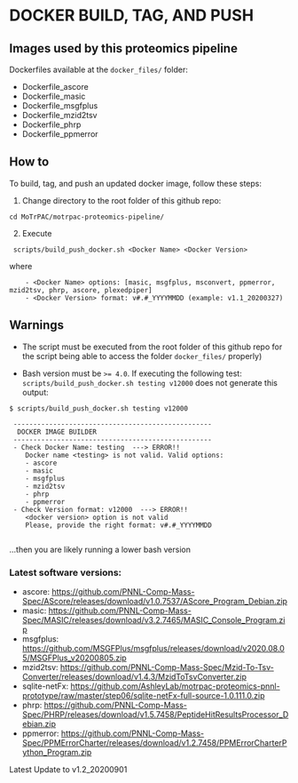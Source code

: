 # DOCKER BUILD, TAG, AND PUSH

## Images used by this proteomics pipeline

Dockerfiles available at the `docker_files/` folder:

- Dockerfile_ascore
- Dockerfile_masic
- Dockerfile_msgfplus
- Dockerfile_mzid2tsv
- Dockerfile_phrp
- Dockerfile_ppmerror

## How to

To build, tag, and push an updated docker image, follow these steps:

1. Change directory to the root folder of this github repo:

```
cd MoTrPAC/motrpac-proteomics-pipeline/
```

2. Execute

```
 scripts/build_push_docker.sh <Docker Name> <Docker Version>
```

where

```
	- <Docker Name> options: [masic, msgfplus, msconvert, ppmerror, mzid2tsv, phrp, ascore, plexedpiper]
	- <Docker Version> format: v#.#_YYYYMMDD (example: v1.1_20200327)
```

## Warnings

- The script must be executed from the root folder of this github repo for the script being able to access the folder `docker_files/` properly)

- Bash version must be `>= 4.0`. If executing the following test: `scripts/build_push_docker.sh testing v12000` does not generate this output:

```
$ scripts/build_push_docker.sh testing v12000

 --------------------------------------------------
  DOCKER IMAGE BUILDER
 --------------------------------------------------
 - Check Docker Name: testing  ---> ERROR!!
	Docker name <testing> is not valid. Valid options:
	- ascore
	- masic
	- msgfplus
	- mzid2tsv
	- phrp
	- ppmerror
 - Check Version format: v12000  ---> ERROR!!
	<docker version> option is not valid
	Please, provide the right format: v#.#_YYYYMMDD
    
```

...then you are likely running a lower bash version


### Latest software versions:

- ascore: https://github.com/PNNL-Comp-Mass-Spec/AScore/releases/download/v1.0.7537/AScore_Program_Debian.zip
- masic: https://github.com/PNNL-Comp-Mass-Spec/MASIC/releases/download/v3.2.7465/MASIC_Console_Program.zip
- msgfplus: https://github.com/MSGFPlus/msgfplus/releases/download/v2020.08.05/MSGFPlus_v20200805.zip
- mzid2tsv: https://github.com/PNNL-Comp-Mass-Spec/Mzid-To-Tsv-Converter/releases/download/v1.4.3/MzidToTsvConverter.zip
- sqlite-netFx: https://github.com/AshleyLab/motrpac-proteomics-pnnl-prototype/raw/master/step06/sqlite-netFx-full-source-1.0.111.0.zip
- phrp: https://github.com/PNNL-Comp-Mass-Spec/PHRP/releases/download/v1.5.7458/PeptideHitResultsProcessor_Debian.zip
- ppmerror: https://github.com/PNNL-Comp-Mass-Spec/PPMErrorCharter/releases/download/v1.2.7458/PPMErrorCharterPython_Program.zip

Latest Update to v1.2_20200901
